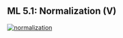 ## ML 5.1: Normalization (V)
[![normalization](https://user-images.githubusercontent.com/79050917/137615299-7dda6247-9215-4ae6-bec3-5f4ce8b20c25.PNG)
](https://drive.google.com/file/d/1mpWi1hJaNSt_5MW9sqMs7qpZ6wYdnNdh/view?usp=sharing)
